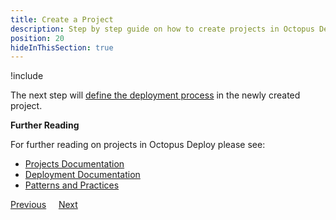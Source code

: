```yaml
---
title: Create a Project
description: Step by step guide on how to create projects in Octopus Deploy
position: 20
hideInThisSection: true
---
```


!include <create-projects>

The next step will [define the deployment process](/docs/getting-started/first-deployment/legacy-guide/define-the-deployment-process.md) in the newly created project.

**Further Reading**

For further reading on projects in Octopus Deploy please see:

- [Projects Documentation](/docs/projects/index.md)
- [Deployment Documentation](/docs/deployments/index.md)
- [Patterns and Practices](/docs/deployments/patterns/index.md)

<span><a class="btn btn-secondary" href="/docs/getting-started/first-deployment/configure-environments">Previous</a></span>&nbsp;&nbsp;&nbsp;&nbsp;&nbsp;<span><a class="btn btn-success" href="/docs/getting-started/first-deployment/define-the-deployment-process">Next</a></span>
